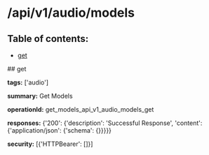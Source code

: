 # /api/v1/audio/models

## Table of contents:
- [get](#get)

<a name="get" />
## get

**tags:** ['audio']

**summary:** Get Models

**operationId:** get_models_api_v1_audio_models_get

**responses:** {'200': {'description': 'Successful Response', 'content': {'application/json': {'schema': {}}}}}

**security:** [{'HTTPBearer': []}]

